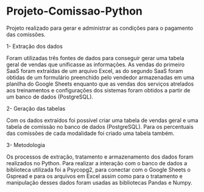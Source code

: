 # Projeto-Comissao-Python
Projeto realizado para gerar e administrar as condições para o pagamento das comissões.

1- Extração dos dados

Foram utilizadas três fontes de dados para conseguir gerar uma tabela geral de vendas que unificasse as informações. As vendas do primeiro SaaS foram extraídas de um arquivo Excel, as do segundo SaaS foram obtidas de um formulário preenchido pelo vendedor armazenadas em uma planilha do Google Sheets enquanto que as vendas dos serviços atrelados aos treinamentos e configurações dos sistemas foram obtidos a partir de um banco de dados (PostgreSQL).

2- Geração das tabelas

Com os dados extraídos foi possível criar uma tabela de vendas geral e uma tabela de comissão no banco de dados (PostgreSQL). Para os percentuais das comissões de cada modalidade foi criado uma tabela também.

3- Metodologia

Os processos de extração, tratamento e armazenamento dos dados foram realizados no Python. Para realizar a interação com o banco de dados a biblioteca utilizada foi a Psycopg2, para conectar com o Google Sheets o Gspread e para os arquivos em Excel assim como para o tratamento e manipulação desses dados foram usadas as bibliotecas Pandas e Numpy.
